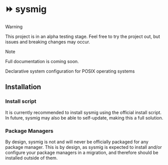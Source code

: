 # ⏩ sysmig

> [!WARNING]
> This project is in an alpha testing stage. Feel free to try the project out, but issues and breaking changes may occur.

> [!NOTE]
> Full documentation is coming soon.

Declarative system configuration for POSIX operating systems

## Installation

### Install script

It is currently recommended to install sysmig using the official install script. In future, sysmig may also be able to self-update, making this a full solution.

### Package Managers

By design, sysmig is not and will never be officially packaged for any package manager. This is by design, as sysmig is expected to install and/or configure your package managers in a migration, and therefore should be installed outside of them.
